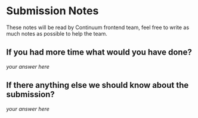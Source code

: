 # Submission Notes 

These notes will be read by Continuum frontend team, feel free to write as much notes as possible to help the team.

## If you had more time what would you have done?

_your answer here_

## If there anything else we should know about the submission?

_your answer here_
